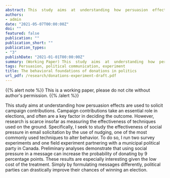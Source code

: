 ```yaml
---
abstract: This  study  aims  at  understanding  how  persuasion  effects  are  used  to  solicit  campaign contributions.   Campaign  contributions  take  an  essential  role  in  elections,  and  often  are  akey  factor  in  deciding  the  outcome.   However,  research  is  scarce  insofar  as  measuring  the effectiveness of techniques used on the ground. Specifically, I seek to study the effectiveness of  social  pressure  in  email  solicitation  by  the  use  of  nudging,  one  of  the  most  commonly used  techniques  to  alter  behavior.   To  do  so,  I  run  two  survey  experiments  and  one  field experiment  partnering  with  a  municipal  political  party  in  Canada.   Preliminary  analyses demonstrate that using social pressure in a message can increase the probability of donating by  9  percentage  points.   These  results  are  especially  interesting  given  the  low  cost  of  the treatment.  Simply by formulating messages differently, political parties can drastically improve their chances of winning an election.
authors:
- admin
date: "2021-05-07T00:00:00Z"
doi: ""
featured: false
publication: ""
publication_short: ""
publication_types:
- "3"
publishDate: "2021-01-01T00:00:00Z"
summary: (Working Paper) This  study  aims  at  understanding  how  persuasion  effects  are  used  to  solicit  campaign contributions with survey and field experiments.
tags: Persuasion, political communication, experiment
title: The behavioral foundations of donations in politics
url_pdf: /research/donations-experiment-draft.pdf
---
```


{{% alert note %}}
This is a working paper, please do not cite without author's permission. 
{{% /alert %}}

This  study  aims  at  understanding  how  persuasion  effects  are  used  to  solicit  campaign contributions.   Campaign  contributions  take  an  essential  role  in  elections,  and  often  are  a key  factor  in  deciding  the  outcome.   However,  research  is  scarce  insofar  as  measuring  the effectiveness of techniques used on the ground. Specifically, I seek to study the effectiveness of  social  pressure  in  email  solicitation  by  the  use  of  nudging,  one  of  the  most  commonly used  techniques  to  alter  behavior.   To  do  so,  I  run  two  survey  experiments  and  one  field experiment  partnering  with  a  municipal  political  party  in  Canada.   Preliminary  analyses demonstrate that using social pressure in a message can increase the probability of donating by  9  percentage  points.   These  results  are  especially  interesting  given  the  low  cost  of  the treatment.  Simply by formulating messages differently, political parties can drastically improve their chances of winning an election.
